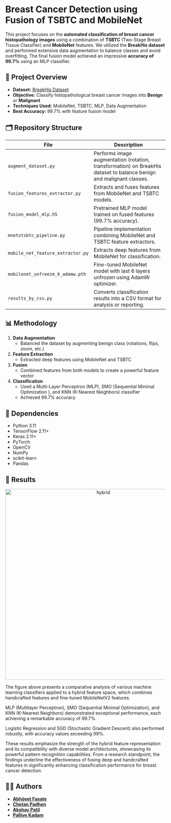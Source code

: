 # Breast Cancer Detection using Fusion of TSBTC and MobileNet

This project focuses on the **automated classification of breast cancer histopathology images** using a combination of **TSBTC** (Two-Stage Breast Tissue Classifier) and **MobileNet** features. We utilized the **BreakHis dataset** and performed extensive data augmentation to balance classes and avoid overfitting. The final fusion model achieved an impressive **accuracy of 99.7%** using an MLP classifier.

## 🚀 Project Overview

- **Dataset:** [BreakHis Dataset](https://www.kaggle.com/datasets/ambarish/breakhis)  
- **Objective:** Classify histopathological breast cancer images into **Benign** or **Malignant**
- **Techniques Used:** MobileNet, TSBTC, MLP, Data Augmentation
- **Best Accuracy:** 99.7% with feature fusion model

## 🗂️ Repository Structure

| File | Description |
|------|-------------|
| `augment_dataset.py` | Performs image augmentation (rotation, transformation) on BreakHis dataset to balance benign and malignant classes. |
| `fusion_features_extractor.py` | Extracts and fuses features from MobileNet and TSBTC models. |
| `fusion_model_mlp.h5` | Pretrained MLP model trained on fused features (99.7% accuracy). |
| `mnetxtsbtc_pipeline.py` | Pipeline implementation combining MobileNet and TSBTC feature extractors. |
| `mobile_net_feature_extractor.py` | Extracts deep features from MobileNet for classification. |
| `mobilenet_unfreeze_6_adamw.pth` | Fine-tuned MobileNet model with last 6 layers unfrozen using AdamW optimizer. |
| `results_by_csv.py` | Converts classification results into a CSV format for analysis or reporting. |

## 📊 Methodology

1. **Data Augmentation**
   - Balanced the dataset by augmenting benign class (rotations, flips, zoom, etc.)
2. **Feature Extraction**
   - Extracted deep features using MobileNet and TSBTC
3. **Fusion**
   - Combined features from both models to create a powerful feature vector
4. **Classification**
   - Used a Multi-Layer Perceptron (MLP), SMO (Sequential Minimal Optimization ), and KNN (K-Nearest Neighbors) classifier
   - Achieved 99.7% accuracy

## 📌 Dependencies

- Python 3.11
- TensorFlow 2.11+
- Keras 2.11+
- PyTorch
- OpenCV
- NumPy
- scikit-learn
- Pandas

## 🧪 Results





<p align="center">
  <img src="https://github.com/user-attachments/assets/e1499f0e-7e4a-4acd-b4c8-cd2fd8795c93" alt="hybrid" width="600"/>
</p>


The figure above presents a comparative analysis of various machine learning classifiers applied to a hybrid feature space, which combines handcrafted features and fine-tuned MobileNetV2 features.

MLP (Multilayer Perceptron), SMO (Sequential Minimal Optimization), and KNN (K-Nearest Neighbors) demonstrated exceptional performance, each achieving a remarkable accuracy of 99.7%.

Logistic Regression and SGD (Stochastic Gradient Descent) also performed robustly, with accuracy values exceeding 99%.

These results emphasize the strength of the hybrid feature representation and its compatibility with diverse model architectures, showcasing its powerful pattern recognition capabilities. From a research standpoint, the findings underline the effectiveness of fusing deep and handcrafted features in significantly enhancing classification performance for breast cancer detection.


## 👨‍💻 Authors

- [**Abhijeet Fasate**](https://github.com/AbhijeetFasate13)  
- [**Chetan Padhen**](https://github.com/Chetax)  
- [**Akshay Patil**](https://github.com/devbyakshay)  
- [**Pallive Kadam**](https://github.com/Pallavik24)  
